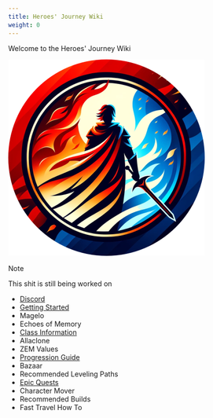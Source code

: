 ```yaml
---
title: Heroes' Journey Wiki
weight: 0
---
```


<!--more-->

Welcome to the Heroes' Journey Wiki

[![Logo](images/logo.png)](https://heroesjourneyeq.com/)


> [!note]
> This shit is still being worked on

- [Discord](https://discord.gg/VZJBmC9ycw)
- [Getting Started](/new-players)
- Magelo
- Echoes of Memory
- [Class Information](/classes)
- Allaclone
- ZEM Values
- [Progression Guide](/progression)
- Bazaar
- Recommended Leveling Paths
- [Epic Quests](/epics)
- Character Mover
- Recommended Builds
- Fast Travel How To
